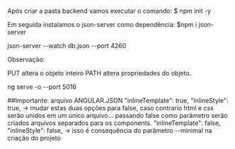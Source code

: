 Após criar a pasta backend vamos executar o comando:
$ npm init -y

Em seguida instalamos o json-server como dependência:
$npm i json-server

json-server --watch db.json --port 4260

Observação:

PUT altera o objeto inteiro
PATH altera propriedades do objeto.

ng serve -o --port 5016

##Importante: arquivo ANGULAR.JSON
"inlineTemplate": true,
"inlineStyle": true,
-> mudar estas duas opções para false, caso contrario html e css serão unidos em
um único arquivo... passando false como parâmetro serão criados arquivos separados
para os components.
"inlineTemplate": false,
"inlineStyle": false,
-> isso é consequência do parâmetro --minimal na criação do projeto
